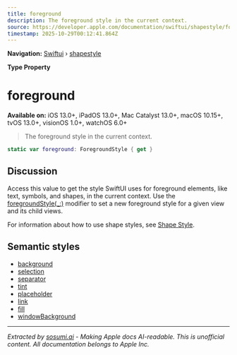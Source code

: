 ```yaml
---
title: foreground
description: The foreground style in the current context.
source: https://developer.apple.com/documentation/swiftui/shapestyle/foreground
timestamp: 2025-10-29T00:12:41.864Z
---
```


**Navigation:** [Swiftui](/documentation/swiftui) › [shapestyle](/documentation/swiftui/shapestyle)

**Type Property**

# foreground

**Available on:** iOS 13.0+, iPadOS 13.0+, Mac Catalyst 13.0+, macOS 10.15+, tvOS 13.0+, visionOS 1.0+, watchOS 6.0+

> The foreground style in the current context.

```swift
static var foreground: ForegroundStyle { get }
```

## Discussion

Access this value to get the style SwiftUI uses for foreground elements, like text, symbols, and shapes, in the current context. Use the [foregroundStyle(_:)](/documentation/swiftui/view/foregroundstyle(_:)) modifier to set a new foreground style for a given view and its child views.

For information about how to use shape styles, see [Shape Style](/documentation/swiftui/shapestyle).

## Semantic styles

- [background](/documentation/swiftui/shapestyle/background)
- [selection](/documentation/swiftui/shapestyle/selection)
- [separator](/documentation/swiftui/shapestyle/separator)
- [tint](/documentation/swiftui/shapestyle/tint)
- [placeholder](/documentation/swiftui/shapestyle/placeholder)
- [link](/documentation/swiftui/shapestyle/link)
- [fill](/documentation/swiftui/shapestyle/fill)
- [windowBackground](/documentation/swiftui/shapestyle/windowbackground)

---

*Extracted by [sosumi.ai](https://sosumi.ai) - Making Apple docs AI-readable.*
*This is unofficial content. All documentation belongs to Apple Inc.*
